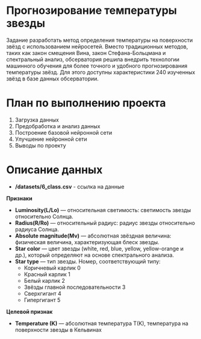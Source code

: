 # Прогнозирование температуры звезды
Задание разработать метод определения температуры на поверхности звёзд с использованием нейросетей. Вместо традиционных методов, таких как закон смещения Вина, закон Стефана-Больцмана и спектральный анализ, обсерватория решила внедрить технологии машинного обучения для более точного и удобного прогнозирования температуры звёзд. Для этого доступны характеристики 240 изученных звёзд в базе данных обсерватории. 

# План по выполнению проекта
1. Загрузка данных
2. Предобработка и анализ данных
3. Построение базовой нейронной сети
4. Улучшение нейронной сети
5. Выводы по проекту

# Описание данных

- **/datasets/6_class.csv** - ссылка на данные

**Признаки**

- **Luminosity(L/Lo)** — относительная светимость: светимость звезды относительно Солнца.
- **Radius(R/Ro)** — относительный радиус: радиус звезды относительно радиуса Солнца.
- **Absolute magnitude(Mv)** — абсолютная звёздная величина: физическая величина, характеризующая блеск звезды.
- **Star color** — цвет звезды (white, red, blue, yellow, yellow-orange и др.), который определяют на основе спектрального анализа.
- **Star type** — тип звезды. Номер, соответствующий типу:
     - Коричневый карлик	0
     - Красный карлик	1
     - Белый карлик	2
     - Звёзды главной последовательности	3
     - Сверхгигант	4
     - Гипергигант	5

**Целевой признак**

- **Temperature (K)** — абсолютная температура T(K), температура на поверхности звезды в Кельвинах
